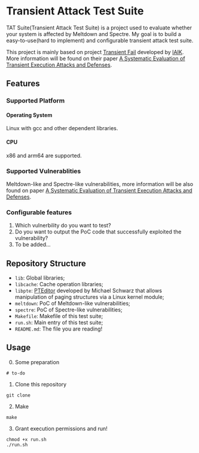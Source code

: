 # Transient Attack Test Suite

TAT Suite(Transient Attack Test Suite) is a project used to evaluate whether your system is affected by Meltdown and Spectre. My goal is to build a easy-to-use(hard to implement) and configurable transient attack test suite.

This project is mainly based on project [Transient Fail](https://github.com/IAIK/transientfail) developed by [IAIK](https://www.iaik.tugraz.at/). More information will be found on their paper [A Systematic Evaluation of Transient Execution Attacks and Defenses](http://cc0x1f.net/publications/transient_sytematization.pdf).

## Features

### Supported Platform

#### Operating System

Linux with gcc and other dependent libraries.

#### CPU

x86 and arm64 are supported.

### Supported Vulnerablities

Meltdown-like and Spectre-like vulnerabilities, more information will be also found on paper [A Systematic Evaluation of Transient Execution Attacks and Defenses](http://cc0x1f.net/publications/transient_sytematization.pdf).

### Configurable features

1. Which vulnerbility do you want to test?
2. Do you want to output the PoC code that successfully exploited the vulnerability?
3. To be added...

## Repository Structure

* ```lib```: Global libraries;
* ```libcache```: Cache operation libraries;
* ```libpte```:  [PTEditor](https://github.com/misc0110/PTEditor) developed by Michael Schwarz that allows manipulation of paging structures via a Linux kernel module;
* ```meltdown```: PoC of Meltdown-like vulnerabilities;
* ```spectre```: PoC of Spectre-like vulnerabilities;
* ```Makefile```: Makefile of this test suite;
* ```run.sh```: Main entry of this test suite;
* ```README.md```: The file you are reading!

## Usage

0. Some preparation

```shell
# to-do
```

1. Clone this repository

```shell
git clone 
```

2. Make

```shell
make
```

3. Grant execution permissions and run!

```shell
chmod +x run.sh
./run.sh
```
